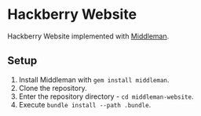 # Hackberry Website

Hackberry Website implemented with [Middleman](https://middlemanapp.com/).

## Setup

1. Install Middleman with `gem install middleman`.
2. Clone the repository.
3. Enter the repository directory - `cd middleman-website`.
4. Execute `bundle install --path .bundle`.
